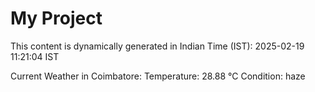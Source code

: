 # My Project

This content is dynamically generated in Indian Time (IST): 2025-02-19 11:21:04 IST


Current Weather in Coimbatore:
Temperature: 28.88 °C
Condition: haze
